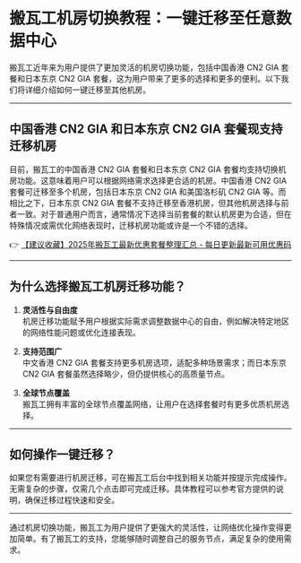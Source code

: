 # 搬瓦工机房切换教程：一键迁移至任意数据中心

搬瓦工近年来为用户提供了更加灵活的机房切换功能，包括中国香港 CN2 GIA 套餐和日本东京 CN2 GIA 套餐，这为用户带来了更多的选择和更多的便利。以下我们将详细介绍如何一键迁移至其他机房。

---

## 中国香港 CN2 GIA 和日本东京 CN2 GIA 套餐现支持迁移机房

目前，搬瓦工的中国香港 CN2 GIA 套餐和日本东京 CN2 GIA 套餐均支持切换机房功能。这意味着用户可以根据网络需求选择更合适的机房。中国香港 CN2 GIA 套餐可迁移至多个机房，包括日本东京 CN2 GIA 和美国洛杉矶 CN2 GIA 等。而相比之下，日本东京 CN2 GIA 套餐不支持迁移至香港机房，但其他机房选择与前者一致。对于普通用户而言，通常情况下选择当前套餐的默认机房更为合适，但在特殊情况或需优化网络表现时，迁移机房功能或许是一个不错的选择。

👉 [【建议收藏】2025年搬瓦工最新优惠套餐整理汇总 - 每日更新最新可用优惠码](https://bit.ly/banwagon)

---

## 为什么选择搬瓦工机房迁移功能？

1. **灵活性与自由度**  
   机房迁移功能赋予用户根据实际需求调整数据中心的自由，例如解决特定地区的网络性能问题或优化连接表现。

2. **支持范围广**  
   中文香港 CN2 GIA 套餐支持更多机房选项，适配多种场景需求；而日本东京 CN2 GIA 套餐虽然选择略少，但仍提供核心的高质量节点。

3. **全球节点覆盖**  
   搬瓦工拥有丰富的全球节点覆盖网络，让用户在选择套餐时有更多优质机房选择。

---

## 如何操作一键迁移？

如果您有需要进行机房迁移，可在搬瓦工后台中找到相关功能并按提示完成操作。无需复杂的步骤，仅需几个点击即可完成迁移。具体教程可以参考官方提供的说明，确保迁移过程快速和安全。

---

通过机房切换功能，搬瓦工为用户提供了更强大的灵活性，让网络优化操作变得更加简单。有了搬瓦工的支持，您能够随时调整自己的服务节点，满足复杂的使用需求。